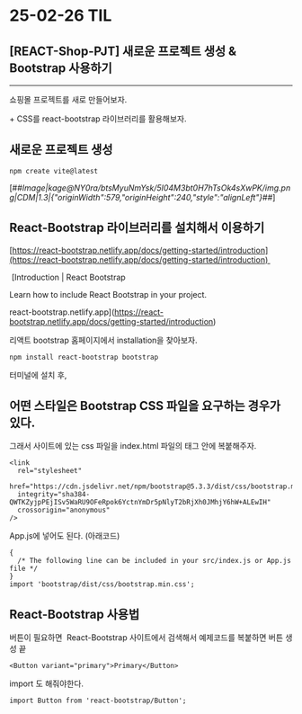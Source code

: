 # 25-02-26 TIL

## [REACT-Shop-PJT]  새로운 프로젝트 생성 & Bootstrap 사용하기

---
쇼핑몰 프로젝트를 새로 만들어보자.

\+ CSS를 react-bootstrap 라이브러리를 활용해보자.

## 새로운 프로젝트 생성

```
npm create vite@latest
```

[##_Image|kage@NY0ra/btsMyuNmYsk/5I04M3bt0H7hTsOk4sXwPK/img.png|CDM|1.3|{"originWidth":579,"originHeight":240,"style":"alignLeft"}_##]

## React-Bootstrap 라이브러리를 설치해서 이용하기

[https://react-bootstrap.netlify.app/docs/getting-started/introduction](https://react-bootstrap.netlify.app/docs/getting-started/introduction) 

 [Introduction | React Bootstrap

Learn how to include React Bootstrap in your project.

react-bootstrap.netlify.app](https://react-bootstrap.netlify.app/docs/getting-started/introduction)

리액트 bootstrap 홈페이지에서 installation을 찾아보자.

```
npm install react-bootstrap bootstrap
```

터미널에 설치 후,

## 어떤 스타일은 Bootstrap CSS 파일을 요구하는 경우가 있다.

그래서 사이트에 있는 css 파일을 index.html 파일의 <head> 태그 안에 복붙해주자.

```
<link
  rel="stylesheet"
  href="https://cdn.jsdelivr.net/npm/bootstrap@5.3.3/dist/css/bootstrap.min.css"
  integrity="sha384-QWTKZyjpPEjISv5WaRU9OFeRpok6YctnYmDr5pNlyT2bRjXh0JMhjY6hW+ALEwIH"
  crossorigin="anonymous"
/>
```

App.js에 넣어도 된다. (아래코드) 

```
{
  /* The following line can be included in your src/index.js or App.js file */
}
import 'bootstrap/dist/css/bootstrap.min.css';
```

## React-Bootstrap 사용법

버튼이 필요하면  React-Bootstrap 사이트에서 검색해서 예제코드를 복붙하면 버튼 생성 끝

```
<Button variant="primary">Primary</Button>
```

import 도 해줘야한다.

```
import Button from 'react-bootstrap/Button';
```